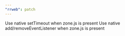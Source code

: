 ```yaml
---
"rrweb": patch
---
```


Use native setTimeout when zone.js is present
Use native add/removeEventListener when zone.js is present

